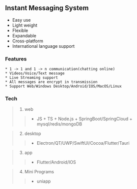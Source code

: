 ## Instant Messaging System
 * Easy use
 * Light weight
 * Flexible
 * Expandable
 * Cross-platform
 * International language support

### Features
	* 1 -> 1 and 1 -> n communication(chatting online)
	* Videos/Voice/Text message
	* Live Streaming support
	* All messages are encrypt in transmission
	* Support Web/Windows Desktop/Android/IOS/MacOS/Linux

### Tech
> 1. web
>> - JS + TS + Node.js + SpringBoot/SpringCloud + mysql/redis/mongoDB

> 2. desktop
>> - Electron/QT/UWP/SwiftUI/Cocoa/Flutter/Tauri

> 3. app
>> - Flutter/Android/IOS

> 4. Mini Programs
>> - uniapp

